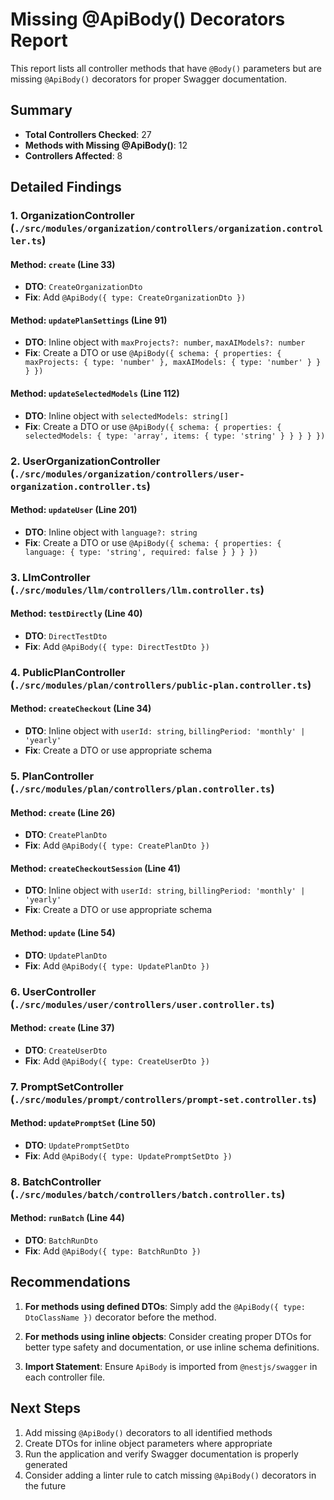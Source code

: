 # Missing @ApiBody() Decorators Report

This report lists all controller methods that have `@Body()` parameters but are missing `@ApiBody()` decorators for proper Swagger documentation.

## Summary
- **Total Controllers Checked**: 27
- **Methods with Missing @ApiBody()**: 12
- **Controllers Affected**: 8

## Detailed Findings

### 1. OrganizationController (`./src/modules/organization/controllers/organization.controller.ts`)

#### Method: `create` (Line 33)
- **DTO**: `CreateOrganizationDto`
- **Fix**: Add `@ApiBody({ type: CreateOrganizationDto })`

#### Method: `updatePlanSettings` (Line 91)
- **DTO**: Inline object with `maxProjects?: number`, `maxAIModels?: number`
- **Fix**: Create a DTO or use `@ApiBody({ schema: { properties: { maxProjects: { type: 'number' }, maxAIModels: { type: 'number' } } } })`

#### Method: `updateSelectedModels` (Line 112)
- **DTO**: Inline object with `selectedModels: string[]`
- **Fix**: Create a DTO or use `@ApiBody({ schema: { properties: { selectedModels: { type: 'array', items: { type: 'string' } } } } })`

### 2. UserOrganizationController (`./src/modules/organization/controllers/user-organization.controller.ts`)

#### Method: `updateUser` (Line 201)
- **DTO**: Inline object with `language?: string`
- **Fix**: Create a DTO or use `@ApiBody({ schema: { properties: { language: { type: 'string', required: false } } } })`

### 3. LlmController (`./src/modules/llm/controllers/llm.controller.ts`)

#### Method: `testDirectly` (Line 40)
- **DTO**: `DirectTestDto`
- **Fix**: Add `@ApiBody({ type: DirectTestDto })`

### 4. PublicPlanController (`./src/modules/plan/controllers/public-plan.controller.ts`)

#### Method: `createCheckout` (Line 34)
- **DTO**: Inline object with `userId: string`, `billingPeriod: 'monthly' | 'yearly'`
- **Fix**: Create a DTO or use appropriate schema

### 5. PlanController (`./src/modules/plan/controllers/plan.controller.ts`)

#### Method: `create` (Line 26)
- **DTO**: `CreatePlanDto`
- **Fix**: Add `@ApiBody({ type: CreatePlanDto })`

#### Method: `createCheckoutSession` (Line 41)
- **DTO**: Inline object with `userId: string`, `billingPeriod: 'monthly' | 'yearly'`
- **Fix**: Create a DTO or use appropriate schema

#### Method: `update` (Line 54)
- **DTO**: `UpdatePlanDto`
- **Fix**: Add `@ApiBody({ type: UpdatePlanDto })`

### 6. UserController (`./src/modules/user/controllers/user.controller.ts`)

#### Method: `create` (Line 37)
- **DTO**: `CreateUserDto`
- **Fix**: Add `@ApiBody({ type: CreateUserDto })`

### 7. PromptSetController (`./src/modules/prompt/controllers/prompt-set.controller.ts`)

#### Method: `updatePromptSet` (Line 50)
- **DTO**: `UpdatePromptSetDto`
- **Fix**: Add `@ApiBody({ type: UpdatePromptSetDto })`

### 8. BatchController (`./src/modules/batch/controllers/batch.controller.ts`)

#### Method: `runBatch` (Line 44)
- **DTO**: `BatchRunDto`
- **Fix**: Add `@ApiBody({ type: BatchRunDto })`

## Recommendations

1. **For methods using defined DTOs**: Simply add the `@ApiBody({ type: DtoClassName })` decorator before the method.

2. **For methods using inline objects**: Consider creating proper DTOs for better type safety and documentation, or use inline schema definitions.

3. **Import Statement**: Ensure `ApiBody` is imported from `@nestjs/swagger` in each controller file.

## Next Steps

1. Add missing `@ApiBody()` decorators to all identified methods
2. Create DTOs for inline object parameters where appropriate
3. Run the application and verify Swagger documentation is properly generated
4. Consider adding a linter rule to catch missing `@ApiBody()` decorators in the future
